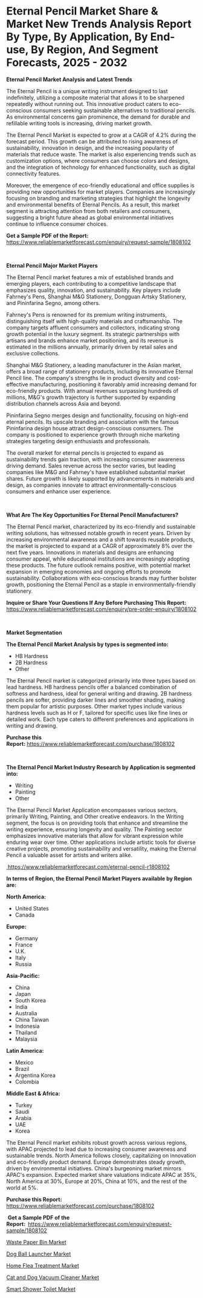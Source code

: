 <p><h1>Eternal Pencil Market Share & Market New Trends Analysis Report By Type, By Application, By End-use, By Region, And Segment Forecasts, 2025 - 2032</h1></p><p><strong>Eternal Pencil Market Analysis and Latest Trends</strong></p>
<p><p>The Eternal Pencil is a unique writing instrument designed to last indefinitely, utilizing a composite material that allows it to be sharpened repeatedly without running out. This innovative product caters to eco-conscious consumers seeking sustainable alternatives to traditional pencils. As environmental concerns gain prominence, the demand for durable and refillable writing tools is increasing, driving market growth.</p><p>The Eternal Pencil Market is expected to grow at a CAGR of 4.2% during the forecast period. This growth can be attributed to rising awareness of sustainability, innovation in design, and the increasing popularity of materials that reduce waste. The market is also experiencing trends such as customization options, where consumers can choose colors and designs, and the integration of technology for enhanced functionality, such as digital connectivity features.</p><p>Moreover, the emergence of eco-friendly educational and office supplies is providing new opportunities for market players. Companies are increasingly focusing on branding and marketing strategies that highlight the longevity and environmental benefits of Eternal Pencils. As a result, this market segment is attracting attention from both retailers and consumers, suggesting a bright future ahead as global environmental initiatives continue to influence consumer choices.</p></p>
<p><strong>Get a Sample PDF of the Report:&nbsp;</strong> <a href="https://www.reliablemarketforecast.com/enquiry/request-sample/1808102?utm_campaign=1998&utm_medium=2&utm_source=Github&utm_content=ia&utm_term=04042025&utm_id=eternal-pencil">https://www.reliablemarketforecast.com/enquiry/request-sample/1808102</a></p>
<p>&nbsp;</p>
<p><strong>Eternal Pencil Major Market Players</strong></p>
<p><p>The Eternal Pencil market features a mix of established brands and emerging players, each contributing to a competitive landscape that emphasizes quality, innovation, and sustainability. Key players include Fahrney's Pens, Shanghai M&G Stationery, Dongguan Artsky Stationery, and Pininfarina Segno, among others.</p><p>Fahrney's Pens is renowned for its premium writing instruments, distinguishing itself with high-quality materials and craftsmanship. The company targets affluent consumers and collectors, indicating strong growth potential in the luxury segment. Its strategic partnerships with artisans and brands enhance market positioning, and its revenue is estimated in the millions annually, primarily driven by retail sales and exclusive collections.</p><p>Shanghai M&G Stationery, a leading manufacturer in the Asian market, offers a broad range of stationery products, including its innovative Eternal Pencil line. The company's strengths lie in product diversity and cost-effective manufacturing, positioning it favorably amid increasing demand for eco-friendly products. With annual revenues surpassing hundreds of millions, M&G's growth trajectory is further supported by expanding distribution channels across Asia and beyond.</p><p>Pininfarina Segno merges design and functionality, focusing on high-end eternal pencils. Its upscale branding and association with the famous Pininfarina design house attract design-conscious consumers. The company is positioned to experience growth through niche marketing strategies targeting design enthusiasts and professionals.</p><p>The overall market for eternal pencils is projected to expand as sustainability trends gain traction, with increasing consumer awareness driving demand. Sales revenue across the sector varies, but leading companies like M&G and Fahrney's have established substantial market shares. Future growth is likely supported by advancements in materials and design, as companies innovate to attract environmentally-conscious consumers and enhance user experience.</p></p>
<p>&nbsp;</p>
<p><strong>What Are The Key Opportunities For Eternal Pencil Manufacturers?</strong></p>
<p><p>The Eternal Pencil market, characterized by its eco-friendly and sustainable writing solutions, has witnessed notable growth in recent years. Driven by increasing environmental awareness and a shift towards reusable products, the market is projected to expand at a CAGR of approximately 8% over the next five years. Innovations in materials and designs are enhancing consumer appeal, while educational institutions are increasingly adopting these products. The future outlook remains positive, with potential market expansion in emerging economies and ongoing efforts to promote sustainability. Collaborations with eco-conscious brands may further bolster growth, positioning the Eternal Pencil as a staple in environmentally-friendly stationery.</p></p>
<p><strong>Inquire or Share Your Questions If Any Before Purchasing This Report:</strong> <a href="https://www.reliablemarketforecast.com/enquiry/pre-order-enquiry/1808102?utm_campaign=1998&utm_medium=2&utm_source=Github&utm_content=ia&utm_term=04042025&utm_id=eternal-pencil">https://www.reliablemarketforecast.com/enquiry/pre-order-enquiry/1808102</a></p>
<p>&nbsp;</p>
<p><strong>Market Segmentation</strong></p>
<p><strong>The Eternal Pencil Market Analysis by types is segmented into:</strong></p>
<p><ul><li>HB Hardness</li><li>2B Hardness</li><li>Other</li></ul></p>
<p><p>The Eternal Pencil market is categorized primarily into three types based on lead hardness. HB hardness pencils offer a balanced combination of softness and hardness, ideal for general writing and drawing. 2B hardness pencils are softer, providing darker lines and smoother shading, making them popular for artistic purposes. Other market types include various hardness levels such as H or F, tailored for specific uses like fine lines or detailed work. Each type caters to different preferences and applications in writing and drawing.</p></p>
<p><strong>Purchase this Report:&nbsp;</strong><a href="https://www.reliablemarketforecast.com/purchase/1808102?utm_campaign=1998&utm_medium=2&utm_source=Github&utm_content=ia&utm_term=04042025&utm_id=eternal-pencil">https://www.reliablemarketforecast.com/purchase/1808102</a></p>
<p>&nbsp;</p>
<p><strong>The Eternal Pencil Market Industry Research by Application is segmented into:</strong></p>
<p><ul><li>Writing</li><li>Painting</li><li>Other</li></ul></p>
<p><p>The Eternal Pencil Market Application encompasses various sectors, primarily Writing, Painting, and Other creative endeavors. In the Writing segment, the focus is on providing tools that enhance and streamline the writing experience, ensuring longevity and quality. The Painting sector emphasizes innovative materials that allow for vibrant expression while enduring wear over time. Other applications include artistic tools for diverse creative projects, promoting sustainability and versatility, making the Eternal Pencil a valuable asset for artists and writers alike.</p></p>
<p><a href="https://www.reliablemarketforecast.com/eternal-pencil-r1808102?utm_campaign=1998&utm_medium=2&utm_source=Github&utm_content=ia&utm_term=04042025&utm_id=eternal-pencil">&nbsp;https://www.reliablemarketforecast.com/eternal-pencil-r1808102</a></p>
<p><strong>In terms of Region, the Eternal Pencil Market Players available by Region are:</strong></p>
<p>
    <p> <strong> North America: </strong>
        <ul>
            <li>United States</li>
            <li>Canada</li>
        </ul>
        </p> 
    <p> <strong> Europe: </strong>
        <ul>
            <li>Germany</li>
            <li>France</li>
            <li>U.K.</li>
            <li>Italy</li>
            <li>Russia</li>
        </ul>
        </p> 
    <p> <strong> Asia-Pacific: </strong>
        <ul>
            <li>China</li>
            <li>Japan</li>
            <li>South Korea</li>
            <li>India</li>
            <li>Australia</li>
            <li>China Taiwan</li>
            <li>Indonesia</li>
            <li>Thailand</li>
            <li>Malaysia</li>
        </ul>
        </p> 
    <p> <strong> Latin America: </strong>
        <ul>
            <li>Mexico</li>
            <li>Brazil</li>
            <li>Argentina Korea</li>
            <li>Colombia</li>
        </ul>
        </p> 
    <p> <strong> Middle East & Africa: </strong>
        <ul>
            <li>Turkey</li>
            <li>Saudi</li>
            <li>Arabia</li>
            <li>UAE</li>
            <li>Korea</li>
        </ul>
    </p>
    </p>
<p><p>The Eternal Pencil market exhibits robust growth across various regions, with APAC projected to lead due to increasing consumer awareness and sustainable trends. North America follows closely, capitalizing on innovation and eco-friendly product demand. Europe demonstrates steady growth, driven by environmental initiatives. China's burgeoning market mirrors APAC's expansion. Expected market share valuations indicate APAC at 35%, North America at 30%, Europe at 20%, China at 10%, and the rest of the world at 5%.</p></p>
<p><strong>Purchase this Report: </strong><a href="https://www.reliablemarketforecast.com/purchase/1808102?utm_campaign=1998&utm_medium=2&utm_source=Github&utm_content=ia&utm_term=04042025&utm_id=eternal-pencil">https://www.reliablemarketforecast.com/purchase/1808102</a></p>
<p>&nbsp;<strong>Get a Sample PDF of the Report:&nbsp;&nbsp;</strong><a href="https://www.reliablemarketforecast.com/enquiry/request-sample/1808102?utm_campaign=1998&utm_medium=2&utm_source=Github&utm_content=ia&utm_term=04042025&utm_id=eternal-pencil">https://www.reliablemarketforecast.com/enquiry/request-sample/1808102</a></p>
<p><strong></strong></p>
<p><p><a href="https://github.com/mcveathuane2/Market-Research-Report-List-1/blob/main/waste-paper-bin-market.md?utm_campaign=1998&utm_medium=2&utm_source=Github&utm_content=ia&utm_term=04042025&utm_id=eternal-pencil">Waste Paper Bin Market</a></p><p><a href="https://github.com/rakowpleetj1/Market-Research-Report-List-1/blob/main/dog-ball-launcher-market.md?utm_campaign=1998&utm_medium=2&utm_source=Github&utm_content=ia&utm_term=04042025&utm_id=eternal-pencil">Dog Ball Launcher Market</a></p><p><a href="https://github.com/omduthkevork/Market-Research-Report-List-1/blob/main/home-flea-treatment-market.md?utm_campaign=1998&utm_medium=2&utm_source=Github&utm_content=ia&utm_term=04042025&utm_id=eternal-pencil">Home Flea Treatment Market</a></p><p><a href="https://github.com/akramisabtu/Market-Research-Report-List-1/blob/main/cat-and-dog-vacuum-cleaner-market.md?utm_campaign=1998&utm_medium=2&utm_source=Github&utm_content=ia&utm_term=04042025&utm_id=eternal-pencil">Cat and Dog Vacuum Cleaner Market</a></p><p><a href="https://github.com/cherrivacius/Market-Research-Report-List-1/blob/main/smart-shower-toilet-market.md?utm_campaign=1998&utm_medium=2&utm_source=Github&utm_content=ia&utm_term=04042025&utm_id=eternal-pencil">Smart Shower Toilet Market</a></p></p>